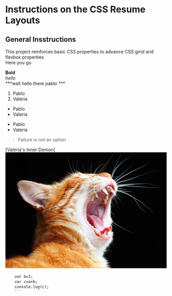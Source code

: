 # Instructions on the CSS Resume Layouts

## General Insstructions
This project reinforces basic CSS properties to advance CSS girid and flexbox properties<br> Here you go

**Bold** <br>
*hello* <br>
***well hello there pablo ***

1. Pablo
2. Valeria

- Pablo 
- Valeria

+ Pablo
+ Valeria

>Failure is not an option

[Valeria's Inner Demon]
![Alt text](cat.webp)

```var a=2;
    var b=3;
    var c=a+b;
    console.log(c);
    ```